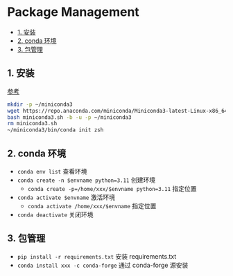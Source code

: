 # Package Management

- [1. 安装](#1-安装)
- [2. conda 环境](#2-conda-环境)
- [3. 包管理](#3-包管理)

## 1. 安装

[参考](https://docs.conda.io/projects/miniconda/en/latest/)

```sh
mkdir -p ~/miniconda3
wget https://repo.anaconda.com/miniconda/Miniconda3-latest-Linux-x86_64.sh -O miniconda3.sh
bash miniconda3.sh -b -u -p ~/miniconda3
rm miniconda3.sh
~/miniconda3/bin/conda init zsh
```

## 2. conda 环境

- `conda env list` 查看环境
- `conda create -n $envname python=3.11` 创建环境
  - `conda create -p=/home/xxx/$envname python=3.11` 指定位置
- `conda activate $envname` 激活环境
  - `conda activate /home/xxx/$envname` 指定位置
- `conda deactivate` 关闭环境

## 3. 包管理

- `pip install -r requirements.txt` 安装 requirements.txt
- `conda install xxx -c conda-forge` 通过 conda-forge 源安装
